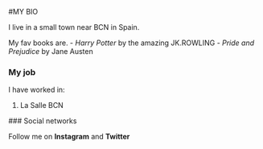 #MY BIO

I live in a small town near BCN in Spain. 

My fav books are. 
	- *Harry Potter* by the amazing JK.ROWLING
	- *Pride and Prejudice* by Jane Austen
### My job

I have worked in: 
1. La Salle BCN

### Social networks

Follow me on **Instagram** and **Twitter**
